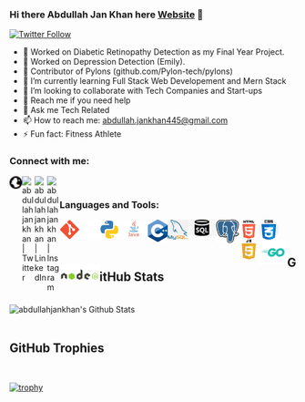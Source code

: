 ### Hi there Abdullah Jan Khan here [Website] 👋

[![Twitter Follow](https://img.shields.io/twitter/follow/AbdullahJanKha5?color=1DA1F2&logo=twitter&style=for-the-badge)](https://twitter.com/intent/follow?original_referer=https%3A%2F%2Fgithub.com%2FAbdullahJanKha5&screen_name=AbdullahJanKha5)

- 🔭 Worked on Diabetic Retinopathy Detection as my Final Year Project.
- 🔭 Worked on Depression Detection (Emily).
- 🔭 Contributor of Pylons (github.com/Pylon-tech/pylons)
- 🌱 I’m currently learning Full Stack Web Developement and Mern Stack
- 👯 I’m looking to collaborate with Tech Companies and Start-ups
- 🤔 Reach me if you need help
- 💬 Ask me Tech Related
- 📫 How to reach me: abdullah.jankhan445@gmail.com
- ⚡ Fun fact: Fitness Athlete

### Connect with me:

[<img align="left" alt="abdullahjankhan.com" width="22px" src="https://raw.githubusercontent.com/iconic/open-iconic/master/svg/globe.svg" />][website]
[<img align="left" alt="abdullahjankhan | Twitter" width="22px" src="https://cdn.jsdelivr.net/npm/simple-icons@v3/icons/twitter.svg" />][twitter]
[<img align="left" alt="abdullahjankhan | LinkedIn" width="22px" src="https://cdn.jsdelivr.net/npm/simple-icons@v3/icons/linkedin.svg" />][linkedin]
[<img align="left" alt="abdullahjankhan | Instagram" width="22px" src="https://cdn.jsdelivr.net/npm/simple-icons@v3/icons/instagram.svg" />][instagram]

<br />

### Languages and Tools:

<img align="left" alt="Git" width="35px" src="https://github.com/AbdullahJanKhan/AbdullahJanKhan/blob/master/icons/git.png" />
<img align="left" alt="GitHub" width="35px" src="https://github.com/AbdullahJanKhan/AbdullahJanKhan/blob/master/icons/github.png" />
<img align="left" alt="Python" width="35px" src="https://github.com/AbdullahJanKhan/AbdullahJanKhan/blob/master/icons/python.webp" />
<img align="left" alt="Java" width="50px" src="https://github.com/AbdullahJanKhan/AbdullahJanKhan/blob/master/icons/java.jpeg" />
<img align="left" alt="c++" width="35px" src="https://github.com/AbdullahJanKhan/AbdullahJanKhan/blob/master/icons/cplusplus.png" />
<img align="left" alt="mySQL" width="35px" src="https://github.com/AbdullahJanKhan/AbdullahJanKhan/blob/master/icons/mysql.png" />
<img align="left" alt="SQL" width="50px" src="https://github.com/AbdullahJanKhan/AbdullahJanKhan/blob/master/icons/sql.jpg" />
<img align="left" alt="PostgresSQL" width="40px" src="https://github.com/AbdullahJanKhan/AbdullahJanKhan/blob/master/icons/postgres.png" />
<img align="left" alt="HTML" width="35px" src="https://github.com/AbdullahJanKhan/AbdullahJanKhan/blob/master/icons/html.png" />
<img align="left" alt="CSS" width="35px" src="https://github.com/AbdullahJanKhan/AbdullahJanKhan/blob/master/icons/css.png" />
<img align="left" alt="JS" width="35px" src="https://github.com/AbdullahJanKhan/AbdullahJanKhan/blob/master/icons/javascript.webp" />
<img align="left" alt="GO Lang" width="50px" src="https://github.com/AbdullahJanKhan/AbdullahJanKhan/blob/master/icons/go.png" />
<img align="left" alt="NodeJS" width="70px" src="https://github.com/AbdullahJanKhan/AbdullahJanKhan/blob/master/icons/nodejs.svg" />

<br />

[website]: https://github.com/ABDULLAHJANKHAN
[twitter]: https://twitter.com/AbdullahJanKha5
[instagram]: https://instagram.com/abdullahjan98
[linkedin]: https://linkedin.com/in/abdullah-jan

<br />

## GitHub Stats
<br/>
<img align="center" alt="abdullahjankhan's Github Stats" src="https://github-readme-stats.vercel.app/api?username=AbdullahJanKhan&show_icons=true&theme=radical" />
<br/>
<br/>

## GitHub Trophies
<br/>

[![trophy](https://github-profile-trophy.vercel.app/?username=AbdullahJanKhan&theme=onedark)](https://github.com/ryo-ma/github-profile-trophy)
